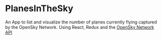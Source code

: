 # PlanesInTheSky

An App to list and visualize the number of planes currently flying captured by the OpenSky Network.
Using React, Redux and the [OpenSky Network API](https://opensky-network.org/apidoc/rest.html)